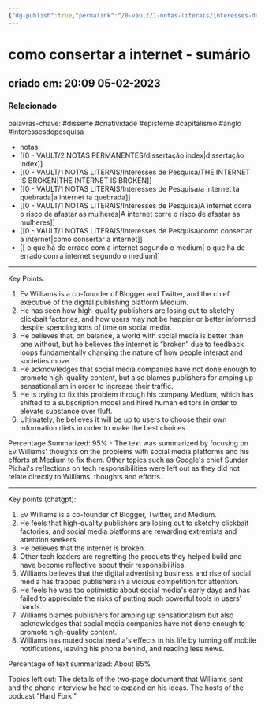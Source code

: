```yaml
---
{"dg-publish":true,"permalink":"/0-vault/1-notas-literais/interesses-de-pesquisa/como-consertar-a-internet-sumario/","tags":["disserte","criatividade","episteme","capitalismo","anglo","interessesdepesquisa"],"dgHomeLink":true,"dgShowLocalGraph":true,"dgShowFileTree":true,"dgEnableSearch":true}
---
```


# como consertar a internet  - sumário
## criado em: 20:09 05-02-2023

### Relacionado
palavras-chave: #disserte #criatividade #episteme #capitalismo #anglo #interessesdepesquisa 
- notas: 
- [[0 - VAULT/2 NOTAS PERMANENTES/dissertação index\|dissertação index]]
- [[0 - VAULT/1 NOTAS LITERAIS/Interesses de Pesquisa/THE INTERNET IS BROKEN\|THE INTERNET IS BROKEN]]
- [[0 - VAULT/1 NOTAS LITERAIS/Interesses de Pesquisa/a internet ta quebrada\|a internet ta quebrada]]
- [[0 - VAULT/1 NOTAS LITERAIS/Interesses de Pesquisa/A internet corre o risco de afastar as mulheres\|A internet corre o risco de afastar as mulheres]]
- [[0 - VAULT/1 NOTAS LITERAIS/Interesses de Pesquisa/como consertar a internet\|como consertar a internet]]
- [[ o que há de errado com a internet segundo o medium\| o que há de errado com a internet segundo o medium]]
---
Key Points: 
1. Ev Williams is a co-founder of Blogger and Twitter, and the chief executive of the digital publishing platform Medium. 
2. He has seen how high-quality publishers are losing out to sketchy clickbait factories, and how users may not be happier or better informed despite spending tons of time on social media. 
3. He believes that, on balance, a world with social media is better than one without, but he believes the internet is “broken” due to feedback loops fundamentally changing the nature of how people interact and societies move. 
4. He acknowledges that social media companies have not done enough to promote high-quality content, but also blames publishers for amping up sensationalism in order to increase their traffic. 
5. He is trying to fix this problem through his company Medium, which has shifted to a subscription model and hired human editors in order to elevate substance over fluff. 
6. Ultimately, he believes it will be up to users to choose their own information diets in order to make the best choices. 

Percentage Summarized: 95% - The text was summarized by focusing on Ev Williams' thoughts on the problems with social media platforms and his efforts at Medium to fix them. Other topics such as Google's chief Sundar Pichai's reflections on tech responsibilities were left out as they did not relate directly to Williams' thoughts and efforts.

---
Key points (chatgpt):

1.  Ev Williams is a co-founder of Blogger, Twitter, and Medium.
2.  He feels that high-quality publishers are losing out to sketchy clickbait factories, and social media platforms are rewarding extremists and attention seekers.
3.  He believes that the internet is broken.
4.  Other tech leaders are regretting the products they helped build and have become reflective about their responsibilities.
5.  Williams believes that the digital advertising business and rise of social media has trapped publishers in a vicious competition for attention.
6.  He feels he was too optimistic about social media's early days and has failed to appreciate the risks of putting such powerful tools in users’ hands.
7.  Williams blames publishers for amping up sensationalism but also acknowledges that social media companies have not done enough to promote high-quality content.
8.  Williams has muted social media's effects in his life by turning off mobile notifications, leaving his phone behind, and reading less news.

Percentage of text summarized: About 85%

Topics left out: The details of the two-page document that Williams sent and the phone interview he had to expand on his ideas. The hosts of the podcast "Hard Fork."